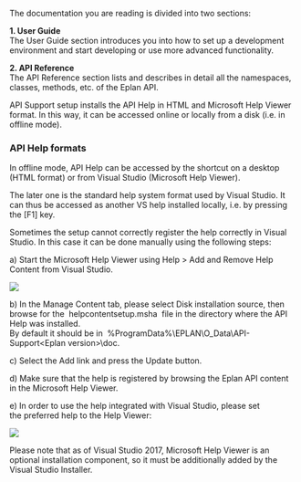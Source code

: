 The documentation you are reading is divided into two sections:

**1. User Guide**  
The User Guide section introduces you into how to set up a development environment and start developing or use more advanced functionality.

**2. API Reference**  
The API Reference section lists and describes in detail all the namespaces, classes, methods, etc. of the Eplan API.

API Support setup installs the API Help in HTML and Microsoft Help Viewer format. In this way, it can be accessed online or locally from a disk (i.e. in offline mode).

### API Help formats

In offline mode, API Help can be accessed by the shortcut on a desktop (HTML format) or from Visual Studio (Microsoft Help Viewer).

The later one is the standard help system format used by Visual Studio. It can thus be accessed as another VS help installed locally, i.e. by pressing the [F1] key.

Sometimes the setup cannot correctly register the help correctly in Visual Studio. In this case it can be done manually using the following steps:

a) Start the Microsoft Help Viewer using Help > Add and Remove Help Content from Visual Studio.

![](images/API_Help_offline.png)

b) In the Manage Content tab, please select Disk installation source, then browse for the  helpcontentsetup.msha  file in the directory where the API Help was installed.  
By default it should be in  %ProgramData%\EPLAN\O\_Data\API-Support\<Eplan version>\doc.

c) Select the Add link and press the Update button.

d) Make sure that the help is registered by browsing the Eplan API content in the Microsoft Help Viewer.

e) In order to use the help integrated with Visual Studio, please set the preferred help to the Help Viewer:

![](images/preferred_help.jpg)

Please note that as of Visual Studio 2017, Microsoft Help Viewer is an optional installation component, so it must be additionally added by the Visual Studio Installer.